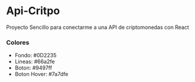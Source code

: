 # Api-Critpo
Proyecto Sencillo para conectarme a una API de criptomonedas con React


### Colores 
- Fondo: #0D2235
- Lineas: #66a2fe
- Boton: #9497ff
- Boton Hover: #7a7dfe
